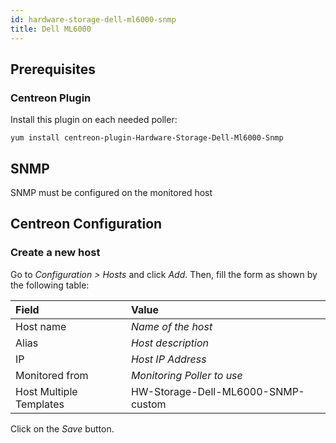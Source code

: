 ```yaml
---
id: hardware-storage-dell-ml6000-snmp
title: Dell ML6000
---
```


## Prerequisites

### Centreon Plugin

Install this plugin on each needed poller:

``` shell
yum install centreon-plugin-Hardware-Storage-Dell-Ml6000-Snmp
```

## SNMP

SNMP must be configured on the monitored host

## Centreon Configuration

### Create a new host

Go to *Configuration \> Hosts* and click *Add*. Then, fill the form as shown by
the following table:

| Field                                | Value                              |
| :----------------------------------- | :--------------------------------- |
| Host name                            | *Name of the host*                 |
| Alias                                | *Host description*                 |
| IP                                   | *Host IP Address*                  |
| Monitored from                       | *Monitoring Poller to use*         |
| Host Multiple Templates              | HW-Storage-Dell-ML6000-SNMP-custom |

Click on the *Save* button.
